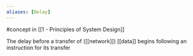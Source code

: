 ```yaml
---
aliases: [Delay]
---
```


#concept in [[1 - Principles of System Design]]

The delay before a transfer of ([[network]]) [[data]] begins following an instruction for its transfer